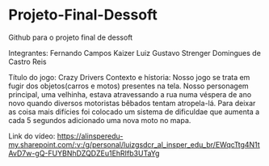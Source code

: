 # Projeto-Final-Dessoft
Github para o projeto final de dessoft 


Integrantes:
Fernando Campos Kaizer
Luiz Gustavo Strenger Domingues de Castro Reis

Título do jogo: Crazy Drivers
Contexto  e hístoria: Nosso jogo se trata em fugir dos objetos(carros e motos) presentes na tela. Nosso personagem principal, uma velhinha, estava atravessando a rua numa véspera de ano novo quando diversos motoristas bêbados tentam atropela-lá. Para deixar as coisa mais difícies foi colocado um sistema de dificuldae que aumenta a cada 5 segundos adicionado uma nova moto no mapa. 

Link do vídeo: https://alinsperedu-my.sharepoint.com/:v:/g/personal/luizgsdcr_al_insper_edu_br/EWqcTtg4N1tAvD7w-gQ-FUYBNhDZQDZEu1EhRIfb3UTaYg
